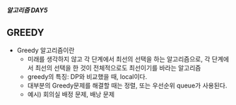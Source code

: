 ##### 알고리즘 DAY5

## GREEDY

- Greedy 알고리즘이란 
  - 미래를 생각하지 않고 각 단계에서 최선의 선택을 하는 알고리즘으로, 각 단계에서 최선의 선택을 한 것이 전체적으로도 최선이기를 바라는 알고리즘 
  - greedy의 특징: DP와 비교했을 때, local이다.
  - 대부분의 Greedy문제를 해결할 때는 정렬, 또는 우선순위 queue가 사용된다.
  - 예시) 회의실 배정 문제, 배낭 문제
